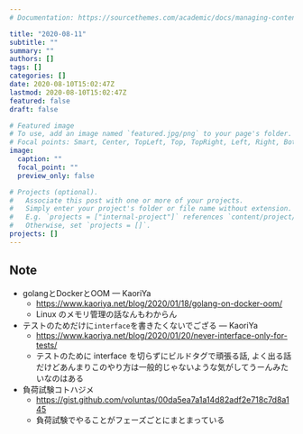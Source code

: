 ```yaml
---
# Documentation: https://sourcethemes.com/academic/docs/managing-content/

title: "2020-08-11"
subtitle: ""
summary: ""
authors: []
tags: []
categories: []
date: 2020-08-10T15:02:47Z
lastmod: 2020-08-10T15:02:47Z
featured: false
draft: false

# Featured image
# To use, add an image named `featured.jpg/png` to your page's folder.
# Focal points: Smart, Center, TopLeft, Top, TopRight, Left, Right, BottomLeft, Bottom, BottomRight.
image:
  caption: ""
  focal_point: ""
  preview_only: false

# Projects (optional).
#   Associate this post with one or more of your projects.
#   Simply enter your project's folder or file name without extension.
#   E.g. `projects = ["internal-project"]` references `content/project/deep-learning/index.md`.
#   Otherwise, set `projects = []`.
projects: []
---
```


## Note

* golangとDockerとOOM — KaoriYa
  * https://www.kaoriya.net/blog/2020/01/18/golang-on-docker-oom/
  * Linux のメモリ管理の話なんもわからん
* テストのためだけに`interface`を書きたくないでござる — KaoriYa
  * https://www.kaoriya.net/blog/2020/01/20/never-interface-only-for-tests/
  * テストのために interface を切らずにビルドタグで頑張る話, よく出る話だけどあんまりこのやり方は一般的じゃないような気がしてうーんみたいなのはある
* 負荷試験コトハジメ
  * https://gist.github.com/voluntas/00da5ea7a1a14d82adf2e718c7d8a145
  * 負荷試験でやることがフェーズごとにまとまっている
